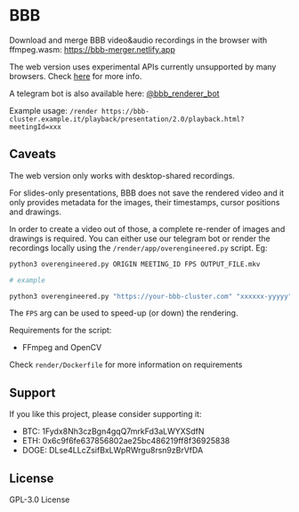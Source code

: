 # BBB
Download and merge BBB video&amp;audio recordings in the browser with ffmpeg.wasm: https://bbb-merger.netlify.app

The web version uses experimental APIs currently unsupported by many browsers. Check [here](https://github.com/ffmpegwasm/ffmpeg.wasm) for more info.

A telegram bot is also available here: [@bbb_renderer_bot](https://t.me/bbb_renderer_bot)

Example usage:
`/render https://bbb-cluster.example.it/playback/presentation/2.0/playback.html?meetingId=xxx`

## Caveats 
The web version only works with desktop-shared recordings.

For slides-only presentations, BBB does not save the rendered video and it only provides metadata for the images, their timestamps, cursor positions and drawings. 

In order to create a video out of those, a complete re-render of images and drawings is required. 
You can either use our telegram bot or render the recordings locally using the `/render/app/overengineered.py` script.
Eg:
```sh
python3 overengineered.py ORIGIN MEETING_ID FPS OUTPUT_FILE.mkv

# example

python3 overengineered.py "https://your-bbb-cluster.com" "xxxxxx-yyyyy" 5 output.mkv
```

The `FPS` arg can be used to speed-up (or down) the rendering.

Requirements for the script:
- FFmpeg and OpenCV

Check `render/Dockerfile` for more information on requirements

## Support
If you like this project, please consider supporting it:
- BTC: 1Fydx8Nh3czBgn4gqQ7mrkFd3aLWYXSdfN
- ETH: 0x6c9f6fe637856802ae25bc486219ff8f36925838
- DOGE: DLse4LLcZsifBxLWpRWrgu8rsn9zBrVfDA

## License
GPL-3.0 License
